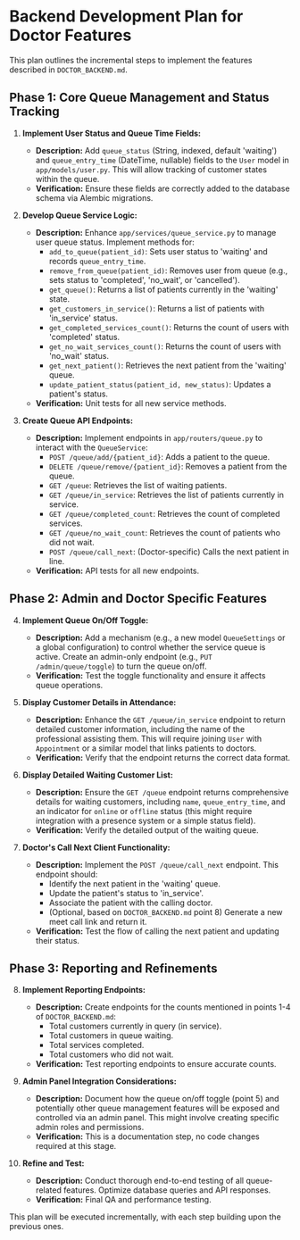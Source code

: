 # Backend Development Plan for Doctor Features

This plan outlines the incremental steps to implement the features described in `DOCTOR_BACKEND.md`.

## Phase 1: Core Queue Management and Status Tracking

1.  **Implement User Status and Queue Time Fields:**
    *   **Description:** Add `queue_status` (String, indexed, default 'waiting') and `queue_entry_time` (DateTime, nullable) fields to the `User` model in `app/models/user.py`. This will allow tracking of customer states within the queue.
    *   **Verification:** Ensure these fields are correctly added to the database schema via Alembic migrations.

2.  **Develop Queue Service Logic:**
    *   **Description:** Enhance `app/services/queue_service.py` to manage user queue status. Implement methods for:
        *   `add_to_queue(patient_id)`: Sets user status to 'waiting' and records `queue_entry_time`.
        *   `remove_from_queue(patient_id)`: Removes user from queue (e.g., sets status to 'completed', 'no_wait', or 'cancelled').
        *   `get_queue()`: Returns a list of patients currently in the 'waiting' state.
        *   `get_customers_in_service()`: Returns a list of patients with 'in_service' status.
        *   `get_completed_services_count()`: Returns the count of users with 'completed' status.
        *   `get_no_wait_services_count()`: Returns the count of users with 'no_wait' status.
        *   `get_next_patient()`: Retrieves the next patient from the 'waiting' queue.
        *   `update_patient_status(patient_id, new_status)`: Updates a patient's status.
    *   **Verification:** Unit tests for all new service methods.

3.  **Create Queue API Endpoints:**
    *   **Description:** Implement endpoints in `app/routers/queue.py` to interact with the `QueueService`:
        *   `POST /queue/add/{patient_id}`: Adds a patient to the queue.
        *   `DELETE /queue/remove/{patient_id}`: Removes a patient from the queue.
        *   `GET /queue`: Retrieves the list of waiting patients.
        *   `GET /queue/in_service`: Retrieves the list of patients currently in service.
        *   `GET /queue/completed_count`: Retrieves the count of completed services.
        *   `GET /queue/no_wait_count`: Retrieves the count of patients who did not wait.
        *   `POST /queue/call_next`: (Doctor-specific) Calls the next patient in line.
    *   **Verification:** API tests for all new endpoints.

## Phase 2: Admin and Doctor Specific Features

4.  **Implement Queue On/Off Toggle:**
    *   **Description:** Add a mechanism (e.g., a new model `QueueSettings` or a global configuration) to control whether the service queue is active. Create an admin-only endpoint (e.g., `PUT /admin/queue/toggle`) to turn the queue on/off.
    *   **Verification:** Test the toggle functionality and ensure it affects queue operations.

5.  **Display Customer Details in Attendance:**
    *   **Description:** Enhance the `GET /queue/in_service` endpoint to return detailed customer information, including the name of the professional assisting them. This will require joining `User` with `Appointment` or a similar model that links patients to doctors.
    *   **Verification:** Verify that the endpoint returns the correct data format.

6.  **Display Detailed Waiting Customer List:**
    *   **Description:** Ensure the `GET /queue` endpoint returns comprehensive details for waiting customers, including `name`, `queue_entry_time`, and an indicator for `online` or `offline` status (this might require integration with a presence system or a simple status field).
    *   **Verification:** Verify the detailed output of the waiting queue.

7.  **Doctor's Call Next Client Functionality:**
    *   **Description:** Implement the `POST /queue/call_next` endpoint. This endpoint should:
        *   Identify the next patient in the 'waiting' queue.
        *   Update the patient's status to 'in_service'.
        *   Associate the patient with the calling doctor.
        *   (Optional, based on `DOCTOR_BACKEND.md` point 8) Generate a new meet call link and return it.
    *   **Verification:** Test the flow of calling the next patient and updating their status.

## Phase 3: Reporting and Refinements

8.  **Implement Reporting Endpoints:**
    *   **Description:** Create endpoints for the counts mentioned in points 1-4 of `DOCTOR_BACKEND.md`:
        *   Total customers currently in query (in service).
        *   Total customers in queue waiting.
        *   Total services completed.
        *   Total customers who did not wait.
    *   **Verification:** Test reporting endpoints to ensure accurate counts.

9.  **Admin Panel Integration Considerations:**
    *   **Description:** Document how the queue on/off toggle (point 5) and potentially other queue management features will be exposed and controlled via an admin panel. This might involve creating specific admin roles and permissions.
    *   **Verification:** This is a documentation step, no code changes required at this stage.

10. **Refine and Test:**
    *   **Description:** Conduct thorough end-to-end testing of all queue-related features. Optimize database queries and API responses.
    *   **Verification:** Final QA and performance testing.

This plan will be executed incrementally, with each step building upon the previous ones.